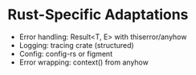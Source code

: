 # Rust-Specific Adaptations
- Error handling: Result<T, E> with thiserror/anyhow
- Logging: tracing crate (structured)
- Config: config-rs or figment
- Error wrapping: context() from anyhow
